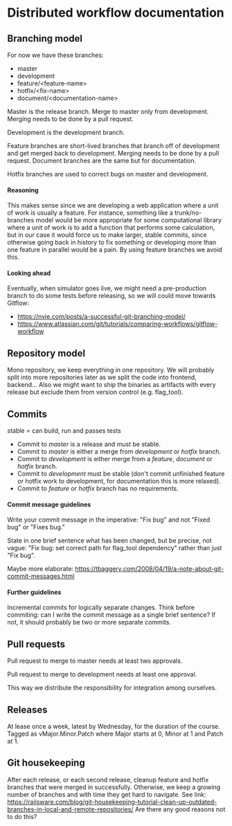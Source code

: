 # Distributed workflow documentation

## Branching model
For now we have these branches:
* master
* development
* feature/\<feature-name\>
* hotfix/\<fix-name\>
* document/\<documentation-name\>

Master is the release branch. Merge to master only from development. Merging needs to be done by a pull request.

Development is the development branch.

Feature branches are short-lived branches that branch off of development and get merged back to development. Merging needs to be done by a pull request. Document branches are the same but for documentation.

Hotfix branches are used to correct bugs on master and development.

#### Reasoning
This makes sense since we are developing a web application where a unit of work is usually a feature. For instance, something like a trunk/no-branches model would be more appropriate for some computational library where a unit of work is to add a function that performs some calculation, but in our case it would force us to make larger, stable commits, since otherwise going back in history to fix something or developing more than one feature in parallel would be a pain. By using feature branches we avoid this.

#### Looking ahead
Eventually, when simulator goes live, we might need a pre-production branch to do some tests before releasing, so we will could move towards Gitflow:
* https://nvie.com/posts/a-successful-git-branching-model/
* https://www.atlassian.com/git/tutorials/comparing-workflows/gitflow-workflow

## Repository model
Mono repository, we keep everything in one repository. We will probably split into more repositories later as we split the code into frontend, backend...
Also we might want to ship the binaries as artifacts with every release but exclude them from version control (e.g. flag_tool).

## Commits
stable = can build, run and passes tests
* Commit to *master* is a release and must be stable.
* Commit to *master* is either a merge from *development* or *hotfix* branch.
* Commit to *development* is either merge from a *feature*, *document* or *hotfix* branch.
* Commit to *development* must be stable (don't commit unfinished feature or hotfix work to development, for documentation this is more relaxed).
* Commit to *feature* or *hotfix* branch has no requirements.

#### Commit message guidelines
Write your commit message in the imperative: "Fix bug" and not "Fixed bug"
or "Fixes bug."

State in one brief sentence what has been changed, but be precise, not vague: "Fix bug: set correct path for flag_tool dependency" rather than just "Fix bug".

Maybe more elaborate: https://tbaggery.com/2008/04/19/a-note-about-git-commit-messages.html

#### Further guidelines
Incremental commits for logically separate changes. Think before commiting: can I write the commit message as a single brief sentence? If not, it should probably be two or more separate commits.

## Pull requests
Pull request to merge to master needs at least two approvals.

Pull request to merge to development needs at least one approval.

This way we distribute the responsibility for integration among ourselves.

## Releases
At lease once a week, latest by Wednesday, for the duration of the course.
Tagged as vMajor.Minor.Patch where Major starts at 0, Minor at 1 and Patch at 1.

## Git housekeeping
After each release, or each second release, cleanup feature and hotfix branches that were merged in successfully. Otherwise, we keep a growing number of branches and with time  they get hard to navigate.
See link: https://railsware.com/blog/git-housekeeping-tutorial-clean-up-outdated-branches-in-local-and-remote-repositories/
Are there any good reasons not to do this?
